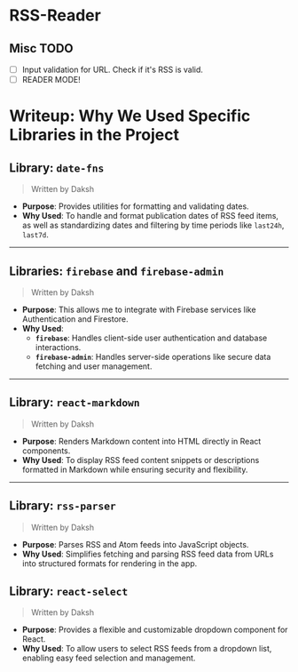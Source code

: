 # RSS-Reader

## Misc TODO

- [ ] Input validation for URL. Check if it's RSS is valid.
- [ ] READER MODE!

# Writeup: Why We Used Specific Libraries in the Project

## Library: `date-fns`

> Written by Daksh

- **Purpose**: Provides utilities for formatting and validating dates.
- **Why Used**: To handle and format publication dates of RSS feed items, as well as standardizing dates and filtering by time periods like `last24h`, `last7d`.

---

## Libraries: `firebase` and `firebase-admin`

> Written by Daksh

- **Purpose**: This allows me to integrate with Firebase services like Authentication and Firestore.
- **Why Used**:
  - **`firebase`**: Handles client-side user authentication and database interactions.
  - **`firebase-admin`**: Handles server-side operations like secure data fetching and user management.

---

## Library: `react-markdown`

> Written by Daksh

- **Purpose**: Renders Markdown content into HTML directly in React components.
- **Why Used**: To display RSS feed content snippets or descriptions formatted in Markdown while ensuring security and flexibility.

---

## Library: `rss-parser`

> Written by Daksh

- **Purpose**: Parses RSS and Atom feeds into JavaScript objects.
- **Why Used**: Simplifies fetching and parsing RSS feed data from URLs into structured formats for rendering in the app.

## Library: `react-select`

> Written by Daksh

- **Purpose**: Provides a flexible and customizable dropdown component for React.
- **Why Used**: To allow users to select RSS feeds from a dropdown list, enabling easy feed selection and management.

